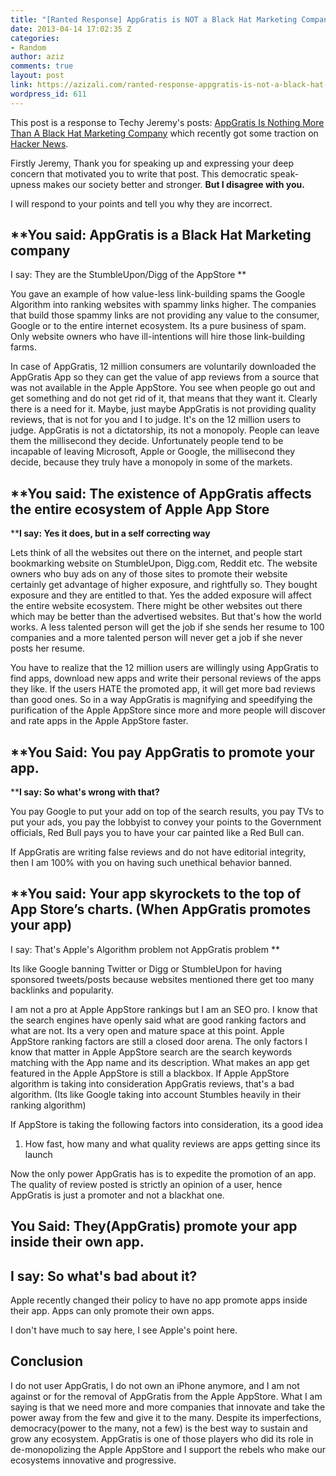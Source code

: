 ```yaml
---
title: "[Ranted Response] AppGratis is NOT a Black Hat Marketing Company"
date: 2013-04-14 17:02:35 Z
categories:
- Random
author: aziz
comments: true
layout: post
link: https://azizali.com/ranted-response-appgratis-is-not-a-black-hat-marketing-company/
wordpress_id: 611
---
```


This post is a response to Techy Jeremy's posts:
[AppGratis Is Nothing More Than A Black Hat Marketing Company](http://techyjeremy.tumblr.com/post/47783569514/appgratis-is-nothing-more-than-a-black-hat-marketing) which recently got some traction on [Hacker News](https://news.ycombinator.com/item?id=5538869).

Firstly Jeremy, Thank you for speaking up and expressing your deep concern that motivated you to write that post. This democratic speak-upness makes our society better and stronger. **But I disagree with you.**

<!-- more -->I will respond to your points and tell you why they are incorrect.


## **You said: AppGratis is a Black Hat Marketing company
I say: They are the StumbleUpon/Digg of the AppStore **


You gave an example of how value-less link-building spams the Google Algorithm into ranking websites with spammy links higher. The companies that build those spammy links are not providing any value to the consumer, Google or to the entire internet ecosystem. Its a pure business of spam. Only website owners who have ill-intentions will hire those link-building farms.

In case of AppGratis, 12 million consumers are voluntarily downloaded the AppGratis App so they can get the value of app reviews from a source that was not available in the Apple AppStore. You see when people go out and get something and do not get rid of it, that means that they want it. Clearly there is a need for it. Maybe, just maybe AppGratis is not providing quality reviews, that is not for you and I to judge. It's on the 12 million users to judge. AppGratis is not a dictatorship, its not a monopoly. People can leave them the millisecond they decide. Unfortunately people tend to be incapable of leaving Microsoft, Apple or Google, the millisecond they decide, because they truly have a monopoly in some of the markets.


## **You said: The existence of AppGratis affects the entire ecosystem of Apple App Store
****I say: Yes it does, but in a self correcting way**


Lets think of all the websites out there on the internet, and people start bookmarking website on StumbleUpon, Digg.com, Reddit etc. The website owners who buy ads on any of those sites to promote their website certainly get advantage of higher exposure, and rightfully so. They bought exposure and they are entitled to that. Yes the added exposure will affect the entire website ecosystem. There might be other websites out there which may be better than the advertised websites. But that's how the world works. A less talented person will get the job if she sends her resume to 100 companies and a more talented person will never get a job if she never posts her resume.

You have to realize that the 12 million users are willingly using AppGratis to find apps, download new apps and write their personal reviews of the apps they like. If the users HATE the promoted app, it will get more bad reviews than good ones. So in a way AppGratis is magnifying and speedifying the purification of the Apple AppStore since more and more people will discover and rate apps in the Apple AppStore faster.


## **You Said: You pay AppGratis to promote your app.
****I say: So what's wrong with that?**


You pay Google to put your add on top of the search results, you pay TVs to put your ads, you pay the lobbyist to convey your points to the Government officials, Red Bull pays you to have your car painted like a Red Bull can.

If AppGratis are writing false reviews and do not have editorial integrity, then I am 100% with you on having such unethical behavior banned.


## **You said: Your app skyrockets to the top of App Store’s charts. (When AppGratis promotes your app)
I say: That's Apple's Algorithm problem not AppGratis problem **


Its like Google banning Twitter or Digg or StumbleUpon for having sponsored tweets/posts because websites mentioned there get too many backlinks and popularity.

I am not a pro at Apple AppStore rankings but I am an SEO pro. I know that the search engines have openly said what are good ranking factors and what are not. Its a very open and mature space at this point. Apple AppStore ranking factors are still a closed door arena. The only factors I know that matter in Apple AppStore search are the search keywords matching with the App name and its description. What makes an app get featured in the Apple AppStore is still a blackbox. If Apple AppStore algorithm is taking into consideration AppGratis reviews, that's a bad algorithm. (Its like Google taking into account Stumbles heavily in their ranking algorithm)

If AppStore is taking the following factors into consideration, its a good idea



	
  1. How fast, how many and what quality reviews are apps getting since its launch


Now the only power AppGratis has is to expedite the promotion of an app. The quality of review posted is strictly an opinion of a user, hence AppGratis is just a promoter and not a blackhat one.


## **You Said: They(AppGratis) promote your app inside their own app.**




## **I say: So what's bad about it?**


Apple recently changed their policy to have no app promote apps inside their app. Apps can only promote their own apps.

I don't have much to say here, I see Apple's point here.


## **Conclusion**


I do not user AppGratis, I do not own an iPhone anymore, and I am not against or for the removal of AppGratis from the Apple AppStore. What I am saying is that we need more and more companies that innovate and take the power away from the few and give it to the many. Despite its imperfections, democracy(power to the many, not a few) is the best way to sustain and grow any ecosystem. AppGratis is one of those players who did its role in de-monopolizing the Apple AppStore and I support the rebels who make our ecosystems innovative and progressive.
